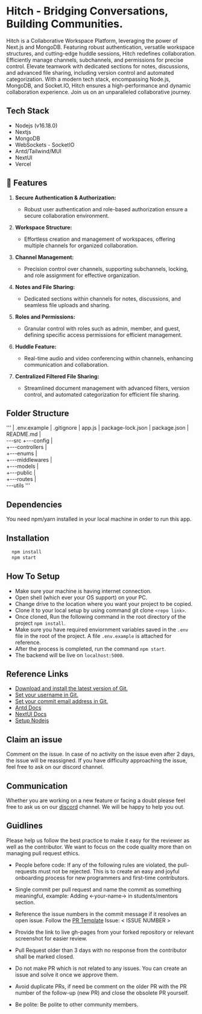 # Hitch - Bridging Conversations, Building Communities.
Hitch is a  Collaborative Workspace Platform, leveraging the power of Next.js and MongoDB. Featuring robust authentication, versatile workspace structures, and cutting-edge huddle sessions, Hitch redefines collaboration. Efficiently manage channels, subchannels, and permissions for precise control. Elevate teamwork with dedicated sections for notes, discussions, and advanced file sharing, including version control and automated categorization. With a modern tech stack, encompassing Node.js, MongoDB, and Socket.IO, Hitch ensures a high-performance and dynamic collaboration experience. Join us on an unparalleled collaborative journey.

## Tech Stack 
* Nodejs (v16.18.0)
* Nextjs
* MongoDB
* WebSockets - SocketIO
* Antd/Tailwind/MUI
* NextUI
* Vercel

## 🚀 Features

1. **Secure Authentication & Authorization:**
   - Robust user authentication and role-based authorization ensure a secure collaboration environment.

2. **Workspace Structure:**
   - Effortless creation and management of workspaces, offering multiple channels for organized collaboration.

3. **Channel Management:**
   - Precision control over channels, supporting subchannels, locking, and role assignment for effective organization.

4. **Notes and File Sharing:**
   - Dedicated sections within channels for notes, discussions, and seamless file uploads and sharing.

5. **Roles and Permissions:**
   - Granular control with roles such as admin, member, and guest, defining specific access permissions for efficient management.

6. **Huddle Feature:**
   - Real-time audio and video conferencing within channels, enhancing communication and collaboration.

7. **Centralized Filtered File Sharing:**
   - Streamlined document management with advanced filters, version control, and automated categorization for efficient file sharing.



## Folder Structure
'''
|   .env.example
|   .gitignore
|   app.js
|   package-lock.json
|   package.json
|   README.md
|           
\---src
    +---config
    |       
    +---controllers
    |       
    +---enums
    |       
    +---middlewares
    |       
    +---models
    |       
    +---public
    |       
    +---routes
    |       
    \---utils
'''

## Dependencies
You need npm/yarn installed in your local machine in order to run this app.

## Installation


```bash
  npm install 
  npm start
```

## How To Setup

* Make sure your machine is having internet connection.
* Open shell (which ever your OS support) on your PC.
* Change drive to the location where you want your project to be copied.
* Clone it to your local setup by using command git clone ```<repo link>```.
* Once cloned, Run the following command in the root directory of the project ```npm install```.
* Make sure you have required enviornment variables saved in the ```.env``` file in the root of the project. A file ```.env.example``` is attached for reference.
* After the process is completed, run the command ```npm start```.
* The backend will be live on ```localhost:5000```.

## Reference Links 
- [Download and install the latest version of Git.](https://git-scm.com/downloads)
- [Set your username in Git.](https://help.github.com/articles/setting-your-username-in-git)
- [Set your commit email address in Git.](https://help.github.com/articles/setting-your-commit-email-address-in-git)
- [Antd Docs](https://ant.design/)
- [NextUI Docs](https://nextui.org/)
- [Setup Nodejs](https://nodejs.org/en/blog/release/v16.18.1/)
## Claim an issue
Comment on the issue. In case of no activity on the issue even after 2 days, the issue will be reassigned. If you have difficulty approaching the issue, feel free to ask on our discord channel.
## Communication 
Whether you are working on a new feature or facing a doubt please feel free to ask us on our [discord](https://discord.gg/D9999YTkS8) channel. We will be happy to help you out.

## Guidlines 
Please help us follow the best practice to make it easy for the reviewer as well as the contributor. We want to focus on the code quality more than on managing pull request ethics.

- People before code: If any of the following rules are violated, the pull-requests must not be rejected. This is to create an easy and joyful onboarding process for new programmers and first-time contributors.

- Single commit per pull request and name the commit as something meaningful, example: Adding <-your-name-> in students/mentors section.

- Reference the issue numbers in the commit message if it resolves an open issue. Follow the [PR Template](https://github.com/opencodeiiita/SaveMyForm-Frontend/blob/main/.github/pull_request_template.md) Issue: < ISSUE NUMBER >

- Provide the link to live gh-pages from your forked repository or relevant screenshot for easier review.

- Pull Request older than 3 days with no response from the contributor shall be marked closed.

- Do not make PR which is not related to any issues. You can create an issue and solve it once we approve them.

- Avoid duplicate PRs, if need be comment on the older PR with the PR number of the follow-up (new PR) and close the obsolete PR yourself.

- Be polite: Be polite to other community members.

